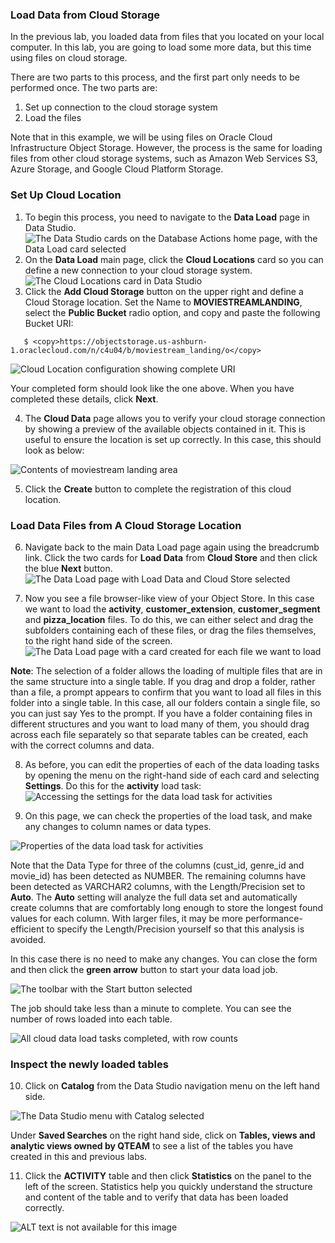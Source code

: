 ### Load Data from Cloud Storage

In the previous lab, you loaded data from files that you located on your local computer. In this lab, you are going to load some more data, but this time using files on cloud storage.

There are two parts to this process, and the first part only needs to be performed once. The two parts are:

1. Set up connection to the cloud storage system
2. Load the files

Note that in this example, we will be using files on Oracle Cloud Infrastructure Object Storage. However, the process is the same for loading files from other cloud storage systems, such as Amazon Web Services S3, Azure Storage, and Google Cloud Platform Storage.

### Set Up Cloud Location

1. To begin this process, you need to navigate to the **Data Load** page in Data Studio. 
  ![The Data Studio cards on the Database Actions home page, with the Data Load card selected](images/go-to-dataload.png)
2. On the **Data Load** main page, click the **Cloud Locations** card so you can define a new connection to your cloud storage system.
  ![The Cloud Locations card in Data Studio](images/cloudlocations.png)
3. Click the **Add Cloud Storage** button on the upper right and define a Cloud Storage location. Set the Name to **MOVIESTREAMLANDING**, select the **Public Bucket** radio option, and copy and paste the following Bucket URI:

 ```
    $ <copy>https://objectstorage.us-ashburn-1.oraclecloud.com/n/c4u04/b/moviestream_landing/o</copy>
 ```

  ![Cloud Location configuration showing complete URI](images/cloudstorage1.png)

  Your completed form should look like the one above. When you have completed these details, click **Next**.

 4. The **Cloud Data** page allows you to verify your cloud storage connection by showing a preview of the available objects contained in it. This is useful to ensure the location is set up correctly. In this case, this should look as below:

   ![Contents of moviestream landing area](images/cloudstorage2.png)

 5. Click the **Create** button to complete the registration of this cloud location.

### Load Data Files from A Cloud Storage Location

 6. Navigate back to the main Data Load page again using the breadcrumb link. Click the two cards for  **Load Data**  from  **Cloud Store** and then click the blue **Next** button. 
  ![The Data Load page with Load Data and Cloud Store selected](images/loadcloud1.png)

 7. Now you see a file browser-like view of your Object Store. In this case we want to load the **activity**, **customer_extension**, **customer_segment** and **pizza_location** files. To do this, we can either select and drag the subfolders containing each of these files, or drag the files themselves, to the right hand side of the screen. 
  ![The Data Load page with a card created for each file we want to load](images/loadcloud2.png)

**Note**: The selection of a folder allows the loading of multiple files that are in the same structure into a single table. If you drag and drop a folder, rather than a file, a prompt appears to confirm that you want to load all files in this folder into a single table. In this case, all our folders contain a single file, so you can just say Yes to the prompt. If you have a folder containing files in different structures and you want to load many of them, you should drag across each file separately so that separate tables can be created, each with the correct columns and data.

8. As before, you can edit the properties of each of the data loading tasks by opening the menu on the right-hand side of each card and selecting **Settings**. Do this for the **activity** load task: 
  ![Accessing the settings for the data load task for activities](images/activity-settings.png)

9. On this page, we can check the properties of the load task, and make any changes to column names or data types. 

  ![Properties of the data load task for activities](images/activity-columns.png)

Note that the Data Type for three of the columns (cust_id, genre_id and movie_id) has been detected as NUMBER. The remaining columns have been detected as VARCHAR2 columns, with the Length/Precision set to **Auto**. The **Auto** setting will analyze the full data set and automatically create columns that are comfortably long enough to store the longest found values for each column. With larger files, it may be more performance-efficient to specify the Length/Precision yourself so that this analysis is avoided.

In this case there is no need to make any changes. You can close the form and then click the **green arrow** button to start your data load job. 

  ![The toolbar with the Start button selected](images/cloudload-start.png)

The job should take less than a minute to complete. You can see the number of rows loaded into each table.

  ![All cloud data load tasks completed, with row counts](images/cloudload-complete.png)

### Inspect the newly loaded tables

10. Click on **Catalog** from the Data Studio navigation menu on the left hand side. 

  ![The Data Studio menu with Catalog selected](images/launch-catalog.png)

Under **Saved Searches** on the right hand side, click on **Tables, views and analytic views owned by QTEAM** to see a list of the tables you have created in this and previous labs.

11. Click the **ACTIVITY** table and then click **Statistics** on the panel to the left of the screen. Statistics help you quickly understand the structure and content of the table and to verify that data has been loaded correctly.

  ![ALT text is not available for this image](images/explore-activity.png)
